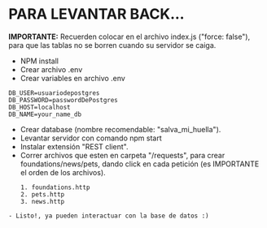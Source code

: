 # PARA LEVANTAR BACK...
__IMPORTANTE:__ Recuerden colocar en el archivo index.js ("force: false"), para que las tablas no se borren cuando su servidor se caiga.
- NPM install
- Crear archivo .env
- Crear variables en archivo .env
```env
DB_USER=usuariodepostgres
DB_PASSWORD=passwordDePostgres
DB_HOST=localhost
DB_NAME=your_name_db
```
- Crear database (nombre recomendable: "salva_mi_huella").
- Levantar servidor con comando npm start
- Instalar extensión "REST client".
- Correr archivos que esten en carpeta "/requests", para crear foundations/news/pets, dando click en cada petición (es IMPORTANTE el orden de los archivos).
  ```env
  1. foundations.http
  2. pets.http
  3. news.http
```
- Listo!, ya pueden interactuar con la base de datos :)
